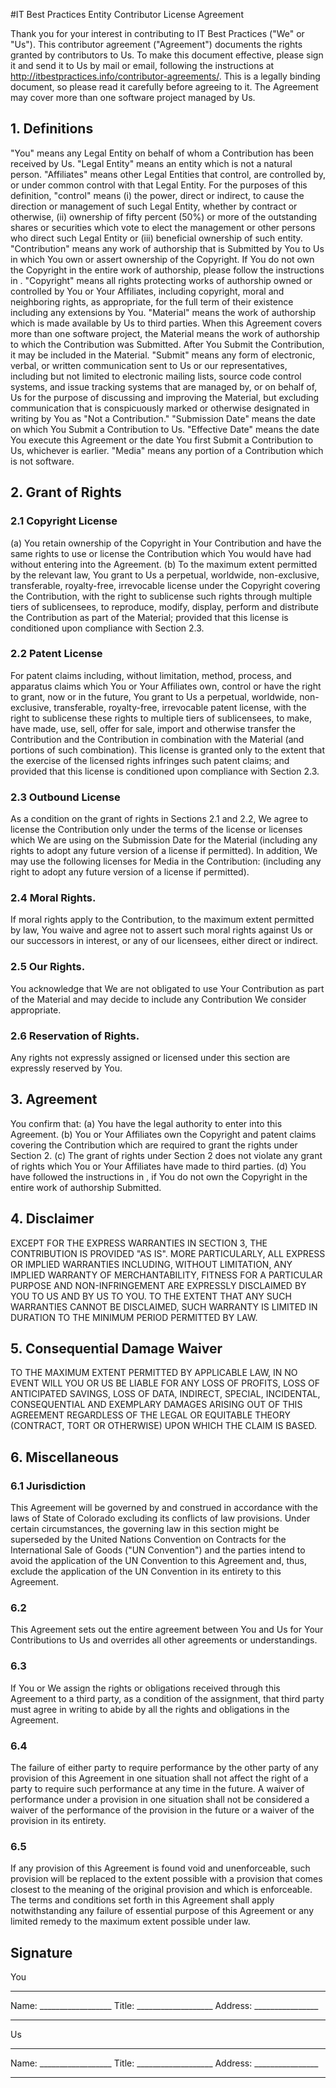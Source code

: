 #IT Best Practices Entity Contributor License Agreement

Thank you for your interest in contributing to IT Best Practices ("We" or "Us").
This contributor agreement ("Agreement") documents the rights granted by contributors to Us. To
make this document effective, please sign it and send it to Us by mail or email, following the
instructions at http://itbestpractices.info/contributor-agreements/. This is a legally binding document,
so please read it carefully before agreeing to it. The Agreement may cover more than one software
project managed by Us.

## 1. Definitions

"You" means any Legal Entity on behalf of whom a Contribution has been received by Us. "Legal
Entity" means an entity which is not a natural person. "Affiliates" means other Legal Entities that
control, are controlled by, or under common control with that Legal Entity. For the purposes of
this definition, "control" means (i) the power, direct or indirect, to cause the direction or
management of such Legal Entity, whether by contract or otherwise, (ii) ownership of fifty
percent (50%) or more of the outstanding shares or securities which vote to elect the management
or other persons who direct such Legal Entity or (iii) beneficial ownership of such entity.
"Contribution" means any work of authorship that is Submitted by You to Us in which You own
or assert ownership of the Copyright. If You do not own the Copyright in the entire work of
authorship, please follow the instructions in .
"Copyright" means all rights protecting works of authorship owned or controlled by You or Your
Affiliates, including copyright, moral and neighboring rights, as appropriate, for the full term of
their existence including any extensions by You.
"Material" means the work of authorship which is made available by Us to third parties. When
this Agreement covers more than one software project, the Material means the work of authorship
to which the Contribution was Submitted. After You Submit the Contribution, it may be included
in the Material.
"Submit" means any form of electronic, verbal, or written communication sent to Us or our
representatives, including but not limited to electronic mailing lists, source code control systems,
and issue tracking systems that are managed by, or on behalf of, Us for the purpose of discussing
and improving the Material, but excluding communication that is conspicuously marked or
otherwise designated in writing by You as "Not a Contribution."
"Submission Date" means the date on which You Submit a Contribution to Us.
"Effective Date" means the date You execute this Agreement or the date You first Submit a
Contribution to Us, whichever is earlier.
"Media" means any portion of a Contribution which is not software.
## 2. Grant of Rights
### 2.1 Copyright License
(a) You retain ownership of the Copyright in Your Contribution and have the same rights to use or
license the Contribution which You would have had without entering into the Agreement.
(b) To the maximum extent permitted by the relevant law, You grant to Us a perpetual, worldwide,
non-exclusive, transferable, royalty-free, irrevocable license under the Copyright covering the
Contribution, with the right to sublicense such rights through multiple tiers of sublicensees, to
reproduce, modify, display, perform and distribute the Contribution as part of the Material; provided
that this license is conditioned upon compliance with Section 2.3.

### 2.2 Patent License

For patent claims including, without limitation, method, process, and apparatus claims which You or
Your Affiliates own, control or have the right to grant, now or in the future, You grant to Us a
perpetual, worldwide, non-exclusive, transferable, royalty-free, irrevocable patent license, with the
right to sublicense these rights to multiple tiers of sublicensees, to make, have made, use, sell, offer
for sale, import and otherwise transfer the Contribution and the Contribution in combination with the
Material (and portions of such combination). This license is granted only to the extent that the
exercise of the licensed rights infringes such patent claims; and provided that this license is
conditioned upon compliance with Section 2.3.

### 2.3 Outbound License
As a condition on the grant of rights in Sections 2.1 and 2.2, We agree to license the Contribution only
under the terms of the license or licenses which We are using on the Submission Date for the Material
(including any rights to adopt any future version of a license if permitted).
In addition, We may use the following licenses for Media in the Contribution: (including any right to
adopt any future version of a license if permitted).

### 2.4 Moral Rights.

If moral rights apply to the Contribution, to the maximum extent permitted by law,
You waive and agree not to assert such moral rights against Us or our successors in interest, or any of
our licensees, either direct or indirect.

### 2.5 Our Rights.

You acknowledge that We are not obligated to use Your Contribution as part of the
Material and may decide to include any Contribution We consider appropriate.

### 2.6 Reservation of Rights.

Any rights not expressly assigned or licensed under this section are
expressly reserved by You.

## 3. Agreement

You confirm that:
(a) You have the legal authority to enter into this Agreement.
(b) You or Your Affiliates own the Copyright and patent claims covering the Contribution which are
required to grant the rights under Section 2.
(c) The grant of rights under Section 2 does not violate any grant of rights which You or Your
Affiliates have made to third parties.
(d) You have followed the instructions in , if You do not own the Copyright in the entire work of
authorship Submitted.

## 4. Disclaimer

EXCEPT FOR THE EXPRESS WARRANTIES IN SECTION 3, THE CONTRIBUTION IS
PROVIDED "AS IS". MORE PARTICULARLY, ALL EXPRESS OR IMPLIED WARRANTIES
INCLUDING, WITHOUT LIMITATION, ANY IMPLIED WARRANTY OF MERCHANTABILITY,
FITNESS FOR A PARTICULAR PURPOSE AND NON-INFRINGEMENT ARE EXPRESSLY
DISCLAIMED BY YOU TO US AND BY US TO YOU. TO THE EXTENT THAT ANY SUCH
WARRANTIES CANNOT BE DISCLAIMED, SUCH WARRANTY IS LIMITED IN DURATION
TO THE MINIMUM PERIOD PERMITTED BY LAW.

## 5. Consequential Damage Waiver

TO THE MAXIMUM EXTENT PERMITTED BY APPLICABLE LAW, IN NO EVENT WILL
YOU OR US BE LIABLE FOR ANY LOSS OF PROFITS, LOSS OF ANTICIPATED SAVINGS,
LOSS OF DATA, INDIRECT, SPECIAL, INCIDENTAL, CONSEQUENTIAL AND EXEMPLARY
DAMAGES ARISING OUT OF THIS AGREEMENT REGARDLESS OF THE LEGAL OR
EQUITABLE THEORY (CONTRACT, TORT OR OTHERWISE) UPON WHICH THE CLAIM IS
BASED.

## 6. Miscellaneous

### 6.1 Jurisdiction

This Agreement will be governed by and construed in accordance with the laws of State of
Colorado excluding its conflicts of law provisions. Under certain circumstances, the governing law in
this section might be superseded by the United Nations Convention on Contracts for the International
Sale of Goods ("UN Convention") and the parties intend to avoid the application of the UN
Convention to this Agreement and, thus, exclude the application of the UN Convention in its entirety
to this Agreement.

### 6.2 

This Agreement sets out the entire agreement between You and Us for Your Contributions to Us
and overrides all other agreements or understandings.

### 6.3

If You or We assign the rights or obligations received through this Agreement to a third party, as a
condition of the assignment, that third party must agree in writing to abide by all the rights and
obligations in the Agreement.

### 6.4

The failure of either party to require performance by the other party of any provision of this
Agreement in one situation shall not affect the right of a party to require such performance at any time
in the future. A waiver of performance under a provision in one situation shall not be considered a
waiver of the performance of the provision in the future or a waiver of the provision in its entirety.

### 6.5

If any provision of this Agreement is found void and unenforceable, such provision will be
replaced to the extent possible with a provision that comes closest to the meaning of the original
provision and which is enforceable. The terms and conditions set forth in this Agreement shall apply
notwithstanding any failure of essential purpose of this Agreement or any limited remedy to the
maximum extent possible under law.

## Signature

You
________________________
Name: __________________
Title: ___________________
Address: ________________
________________________
Us
________________________
Name: __________________
Title: ___________________
Address: ________________
________________________

